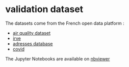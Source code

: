 # validation dataset

The datasets come from the French open data platform :
- [air quality dataset](./air)
- [irve](./irve)
- [adresses database](./base%20adresse)
- [covid](./covid)

The Jupyter Notebooks are available on [nbviewer](http://nbviewer.org/github/loco-philippe/Environmental-Sensing/tree/main/python/Validation/)
